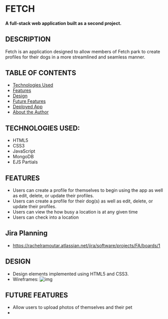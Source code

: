 # FETCH 

#### A full-stack web application built as a second project. 


## DESCRIPTION 
Fetch is an application designed to allow members of Fetch park to create profiles for their dogs in a more streamlined and seamless manner. 

## TABLE OF CONTENTS
* [Technologies Used](#technologiesused)
* [Features](#features)
* [Design](#design)
* [Future Features](#futurefeatures)
* [Deployed App](#deployment)
* [About the Author](#author)

## <a name="technologiesused"></a>TECHNOLOGIES USED: 
* HTML5 
* CSS3 
* JavaScript 
* MongoDB 
* EJS Partials 

## <a name="features"></a>FEATURES
* Users can create a profile for themselves to begin using the app as well as edit, delete, or update their profiles.
* Users can create a profile for their dog(s) as well as edit, delete, or update their profiles. 
* Users can view the how busy a location is at any given time 
* Users can check into a location 

## Jira Planning 
* https://rachelramoutar.atlassian.net/jira/software/projects/FA/boards/1

## <a name="design"></a>DESIGN
* Design elements implemented using HTML5 and CSS3.
* Wireframes: 
![img](/imgs/FetchAppWireframe.png)

## <a name="futurefeatures"></a>FUTURE FEATURES
* Allow users to upload photos of themselves and their pet
* 

